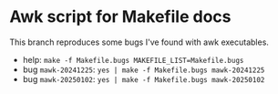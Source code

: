 # Awk script for Makefile docs

This branch reproduces some bugs I've found with awk executables.

+ help: `make -f Makefile.bugs MAKEFILE_LIST=Makefile.bugs`
+ bug `mawk-20241225`: `yes | make -f Makefile.bugs mawk-20241225`
+ bug `mawk-20250102`: `yes | make -f Makefile.bugs mawk-20250102`
